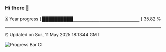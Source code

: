 ### Hi there 👋

⏳ Year progress { ██████████▁▁▁▁▁▁▁▁▁▁▁▁▁▁▁▁▁▁▁▁ } 35.82 %

---

⏰ Updated on Sun, 11 May 2025 18:13:44 GMT

![Progress Bar CI](https://github.com/Shyam-Makwana/GitHub-Actions-Demo/workflows/Progress%20Bar%20CI/badge.svg)
